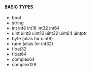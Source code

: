 #### BASIC TYPES

- bool
- string
- int int8 int16 int32 int64
- uint uint8 uint16 uint32 uint64 uintptr
- byte (alias for uint8)
- rune (alias for int32)
- float32
- float64
- complex64
- complex128
